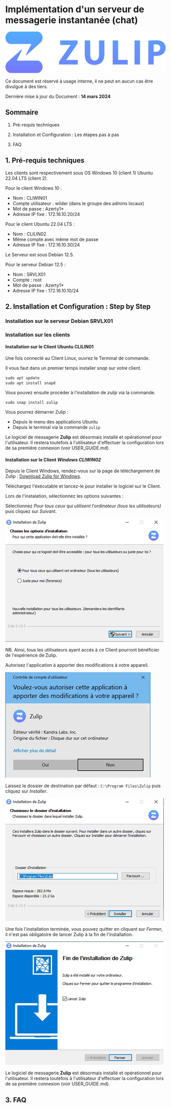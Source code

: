 # Implémentation d'un serveur de messagerie instantanée (chat)

![Zulip](attachments/Zulip.png)

Ce document est réservé à usage interne, il ne peut en aucun cas être divulgué à des tiers.

Dernière mise à jour du Document : **14 mars 2024**

## **Sommaire**

1. Pré-requis techniques

2. Installation et Configuration : Les étapes pas à pas

3. FAQ

## **1. Pré-requis techniques**

Les clients sont respectivement sous OS Windows 10 (client 1) Ubuntu 22.04 LTS (client 2).

Pour le client Windows 10 : 
- Nom : CLIWIN01
- Compte utilisateur : wilder (dans le groupe des admins locaux)
- Mot de passe : Azerty1*
- Adresse IP fixe : 172.16.10.20/24

Pour le client Ubuntu 22.04 LTS :
- Nom :  CLILIN02
- Même compte avec même mot de passe
- Adresse IP fixe : 172.16.10.30/24

Le Serveur est sous Debian 12.5.

Pour le serveur Debian 12.5 :
- Nom : SRVLX01
- Compte : root
- Mot de passe : Azerty1*
- Adresse IP fixe : 172.16.10.10/24

## **2. Installation et Configuration : Step by Step**

### **Installation sur le serveur Debian SRVLX01**



### **Installation sur les clients**

#### **Installation sur le Client Ubuntu CLILIN01**

Une fois connecté au Client Linux, ouvrez le Terminal de commande.

Il vous faut dans un premier temps installer _snap_ sur votre client.

```
sudo apt update
sudo apt install snapd
```

Vous pouvez ensuite procéder à l'installation de _zulip_ via la commande.

```
sudo snap install zulip
```

Vous pourrez démarrer Zulip :
* Depuis le menu des applications Ubuntu
* Depuis le terminal via la commande `zulip`

Le logiciel de messagerie **Zulip** est désormais installé et opérationnel pour l'utilisateur. Il restera toutefois à l'utilisateur d'effectuer la configuration lors de sa première connexion (voir USER_GUIDE.md).

#### **Installation sur le Client _Windows CLIWIN02_**

Depuis le Client Windows, rendez-vous sur la page de téléchargement de Zulip : [Download Zulip for Windows](https://zulip.com/apps/).

Téléchargez l'éxécutable et lancez-le pour installer le logiciel sur le Client.

Lors de l'instalation, sélectionnez les options suivantes :

Sélectionnez _Pour tous ceux qui utilisent l'ordinateur (tous les utilisateurs)_ puis cliquez sur _Suivant_.

![Zulip_Install_Win_01](attachments/Zulip_Install_Win_01.jpg)

NB. Ainsi, tous les utilisateurs ayant accés à ce Client pourront bénéficier de l'expérience de Zulip.

Autorisez l'application à apporter des modifications à votre appareil.

![Zulip_Install_Win_02](attachments/Zulip_Install_Win_02.jpg)

Laissez le dossier de destination par défaut : `C:\Program Files\Zulip` puis cliquez sur _Installer_.

![Zulip_Install_Win_03](attachments/Zulip_Install_Win_03.jpg)

Une fois l'installation terminée, vous pouvez quitter en cliquant sur _Fermer_, il n'est pas obligatoire de lancer Zulip à la fin de l'installation.

![Zulip_Install_Win_03](attachments/Zulip_Install_Win_04.jpg)

Le logiciel de messagerie **Zulip** est désormais installé et opérationnel pour l'utilisateur. Il restera toutefois à l'utilisateur d'effectuer la configuration lors de sa première connexion (voir USER_GUIDE.md).

## **3. FAQ**

